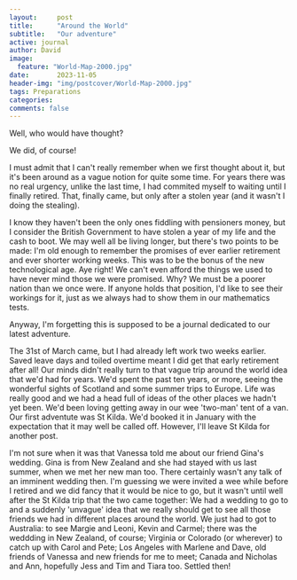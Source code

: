 ```yaml
---
layout:     post
title:      "Around the World"
subtitle:   "Our adventure"
active: journal
author: David
image:
  feature: "World-Map-2000.jpg"
date:       2023-11-05 
header-img: "img/postcover/World-Map-2000.jpg"
tags: Preparations
categories:
comments: false
---
```


Well, who would have thought?

We did, of course!

I must admit that I can't really remember when we first thought about it, but it's been around as a vague notion for quite some time. For years there was no real urgency, unlike the last time, I had commited myself to waiting until I finally retired. That, finally came, but only after a stolen year (and it wasn't I doing the stealing). 

I know they haven't been the only ones fiddling with pensioners money, but I consider the British Government to have stolen a year of my life and the cash to boot. We may well all be living longer, but there's two points to be made: I'm old enough to remember the promises of ever earlier retirement and ever shorter working weeks. This was to be the bonus of the new technological age. Aye right! We can't even afford the things we used to have never mind those we were promised. Why? We must be a poorer nation than we once were. If anyone holds that position, I'd like to see their workings for it, just as we always had to show them in our mathematics tests.

Anyway, I'm forgetting this is supposed to be a journal dedicated to our latest adventure.

The 31st of March came, but I had already left work two weeks earlier. Saved leave days and toiled overtime meant I did get that early retirement after all! Our minds didn't really turn to that vague trip around the world idea that we'd had for years. We'd spent the past ten years, or more, seeing the wonderful sights of Scotland and some summer trips to Europe. Life was really good and we had a head full of ideas of the other places we hadn't yet been. We'd been loving getting away in our wee 'two-man' tent of a van. Our first adventute was St Kilda. We'd booked it in January with the expectation that it may well be called off. However, I'll leave St Kilda for another post.

I'm not sure when it was that Vanessa told me about our friend Gina's wedding. Gina is from New Zealand and she had stayed with us last summer, when we met her new man too. There certainly wasn't any talk of an imminent wedding then. I'm guessing we were invited a wee while before I retired and we did fancy that it would be nice to go, but it wasn't until well after the St Kilda trip that the two came together: We had a wedding to go to and a suddenly 'unvague' idea that we really should get to see all those friends we had in different places around the world. We just had to got to Australia: to see Margie and Leoni, Kevin and Carmel; there was the weddding in New Zealand, of course; Virginia or Colorado (or wherever) to catch up with Carol and Pete; Los Angeles with Marlene and Dave, old friends of Vanessa and new friends for me to meet; Canada and Nicholas and Ann, hopefully Jess and Tim and Tiara too. Settled then! 